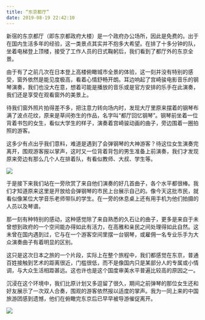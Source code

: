 ```yaml
---
title: “东京都厅”
date: 2019-08-19 22:42:10
---
```


新宿的东京都厅（即东京都政府大楼）是一个政府办公场所，因此是免费的。出于在国内生活多年的经验，这一类景点其实并不抱多大希望。在排了十多分钟的队，坐着电梯登上顶楼，接受了工作人员的日式鞠躬后，我们看到了都厅外的东京全景。

由于有了之前几次在日本登上高楼俯瞰城市全景的体验，这一刻并没有特别的感受，窗外依然是能见度极高，看着心情舒畅开朗。耳边响起了宫崎骏电影音乐的钢琴演奏，我们也没大在意，想着可能是播放的音乐或是官方安排的乐手在此演奏，我们还是享受在观看窗外的美景上。

待我们窗外照片拍得差不多，把注意力转向场内时，发现大厅里原来摆着的钢琴布满了波点花纹，原来是草间弥生的作品，名字叫“都厅回忆钢琴”。钢琴前坐着一位背着书包的女生，看似大学生的样子，演奏着宫崎骏动画的曲子，旁边围着一圈拍照的游客。

这多少有点出乎我们意料，难道是遇到了会弹钢琴的大神游客？待这位女生演奏完离开，围观游客报以掌声，这时又一位背着背包的男生准备上前演奏，我们才发现原来旁边有那么几个人在排着队，有看似教师、大叔、学生等。

![](../../../images/2019/IMG_1549.JPG) 

于是接下来我们站在一旁欣赏了来自他们演奏的好几首曲子，各个水平都很棒。我们才知道原来这里是开放给会弹钢琴的市民上台展示自己的。像今天这批市民，就看似像某位大学音乐老师带队的学生。在一旁的休息桌上还有用手机为他们拍摄的人员以及琴谱。

那一刻有种特别的感动，这种感觉除了来自熟悉的久石让的曲子，更多是来自于未曾想到政府的一个空间能办得如此有活力，在高雅和亲民之间处理得如此自然。这未曾在国内遇到过，它与在一个游客空间里摆一台钢琴，或雇佣一名专业乐手为大众演奏曲子有着明显的区别。

这只是这次日本之旅的一个片段，实际上在整个旅程中，我们都感觉在东京，普通百姓接触到艺术的距离很近，门槛很低，而不是像国内只是某部分人的专属或小情调，与大众生活相距甚远。这也许也是这个国度审美水平普遍比较高的原因之一。

沉浸在这个环境中，我们比原计划又多逗留了很久，期间之前弹琴的那位女生还和好友展示了一次双人合奏，围观的游客依然报以适度的掌声。我为一同上来的中国旅游团感到遗憾，他们在俯瞰完东京后已早早被导游催促离开。

![](../../../images/2019/IMG_1574.JPG) 